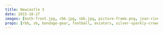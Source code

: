 ```yaml
---
title: Newcastle 3
date: 2015-10-27
images: [both-front.jpg, rbb.jpg, sbb.jpg, picture-frame.png, joan-rivers-book.png]
props: [rbb, sb, bondage-gear, football, aviators, silver-sparkly-crown, studded-black-choker, gold-crown, pink-hello-kitty-chair, flower-lights, horse, book, joan-rivers, athletic-shoes]
---
```

